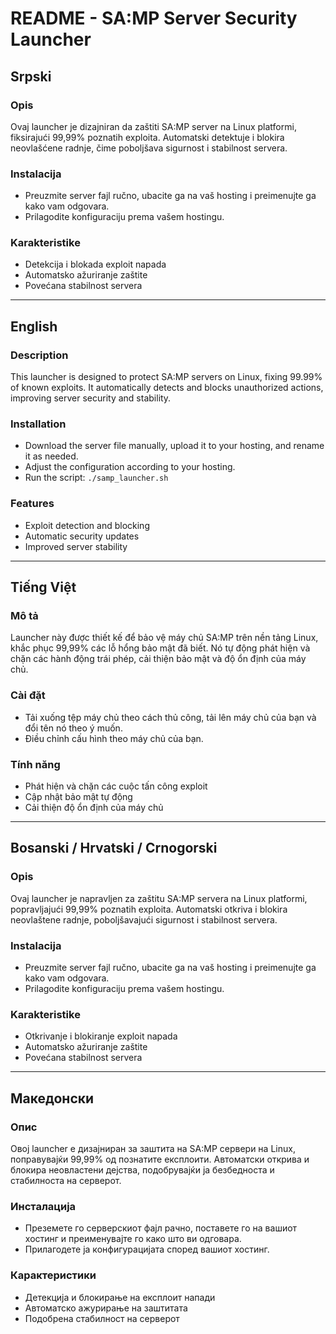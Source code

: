 # README - SA:MP Server Security Launcher

## Srpski

### Opis
Ovaj launcher je dizajniran da zaštiti SA:MP server na Linux platformi, fiksirajući 99,99% poznatih exploita. Automatski detektuje i blokira neovlašćene radnje, čime poboljšava sigurnost i stabilnost servera.

### Instalacija
- Preuzmite server fajl ručno, ubacite ga na vaš hosting i preimenujte ga kako vam odgovara.
- Prilagodite konfiguraciju prema vašem hostingu.

### Karakteristike
- Detekcija i blokada exploit napada
- Automatsko ažuriranje zaštite
- Povećana stabilnost servera

---

## English

### Description
This launcher is designed to protect SA:MP servers on Linux, fixing 99.99% of known exploits. It automatically detects and blocks unauthorized actions, improving server security and stability.

### Installation
- Download the server file manually, upload it to your hosting, and rename it as needed.
- Adjust the configuration according to your hosting.
- Run the script: `./samp_launcher.sh`

### Features
- Exploit detection and blocking
- Automatic security updates
- Improved server stability

---

## Tiếng Việt

### Mô tả
Launcher này được thiết kế để bảo vệ máy chủ SA:MP trên nền tảng Linux, khắc phục 99,99% các lỗ hổng bảo mật đã biết. Nó tự động phát hiện và chặn các hành động trái phép, cải thiện bảo mật và độ ổn định của máy chủ.

### Cài đặt
- Tải xuống tệp máy chủ theo cách thủ công, tải lên máy chủ của bạn và đổi tên nó theo ý muốn.
- Điều chỉnh cấu hình theo máy chủ của bạn.

### Tính năng
- Phát hiện và chặn các cuộc tấn công exploit
- Cập nhật bảo mật tự động
- Cải thiện độ ổn định của máy chủ

---

## Bosanski / Hrvatski / Crnogorski

### Opis
Ovaj launcher je napravljen za zaštitu SA:MP servera na Linux platformi, popravljajući 99,99% poznatih exploita. Automatski otkriva i blokira neovlaštene radnje, poboljšavajući sigurnost i stabilnost servera.

### Instalacija
- Preuzmite server fajl ručno, ubacite ga na vaš hosting i preimenujte ga kako vam odgovara.
- Prilagodite konfiguraciju prema vašem hostingu.

### Karakteristike
- Otkrivanje i blokiranje exploit napada
- Automatsko ažuriranje zaštite
- Povećana stabilnost servera

---

## Македонски

### Опис
Овој launcher е дизајниран за заштита на SA:MP сервери на Linux, поправувајќи 99,99% од познатите експлоити. Автоматски открива и блокира неовластени дејства, подобрувајќи ја безбедноста и стабилноста на серверот.

### Инсталација
- Преземете го серверскиот фајл рачно, поставете го на вашиот хостинг и преименувајте го како што ви одговара.
- Прилагодете ја конфигурацијата според вашиот хостинг.

### Карактеристики
- Детекција и блокирање на експлоит напади
- Автоматско ажурирање на заштитата
- Подобрена стабилност на серверот

